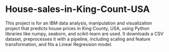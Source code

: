 # House-sales-in-King-Count-USA
This project is for an IBM data analysis, manipulation and visualization project that predicts house prices in King County, USA, using Python libraries like numpy, seaborn, and scikit-learn are used. It downloads a CSV dataset, preprocesses it with a pipeline, including scaling and feature transformation, and fits a Linear Regression model.
